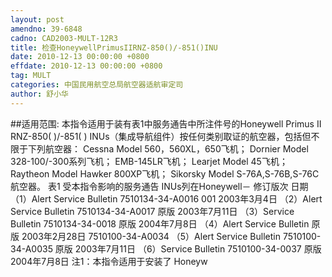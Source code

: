 ```yaml
---
layout: post
amendno: 39-6848
cadno: CAD2003-MULT-12R3
title: 检查HoneywellPrimusIIRNZ-850()/-851()INU
date: 2010-12-13 00:00:00 +0800
effdate: 2010-12-13 00:00:00 +0800
tag: MULT
categories: 中国民用航空总局航空器适航审定司
author: 舒小华
---
```


##适用范围:
本指令适用于装有表1中服务通告中所注件号的Honeywell Primus II RNZ-850( )/-851( ) INUs（集成导航组件）按任何类别取证的航空器，包括但不限于下列航空器：
Cessna Model 560，560XL，650飞机；     Dornier Model 328-100/-300系列飞机； EMB-145LR飞机；     Learjet Model 45飞机； Raytheon Model Hawker 800XP飞机；     Sikorsky Model S-76A,S-76B,S-76C航空器。
表1 受本指令影响的服务通告
INUs列在Honeywell－ 修订版次  日期
（1）Alert Service Bulletin 7510134-34-A0016  001  2003年3月4日
（2）Alert Service Bulletin 7510134-34-A0017 原版  2003年7月11日
（3）Service Bulletin 7510134-34-0018 原版  2004年7月8日
（4）Alert Service Bulletin  原版  2003年2月28日
7510100-34-A0034
（5）Alert Service Bulletin 7510100-34-A0035 原版  2003年7月11日
（6）Service Bulletin 7510100-34-0037 原版  2004年7月8日
注1：本指令适用于安装了 Honeyw

